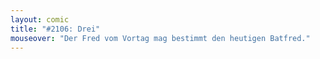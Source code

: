 ```yaml
---
layout: comic
title: "#2106: Drei"
mouseover: "Der Fred vom Vortag mag bestimmt den heutigen Batfred."
---
```

